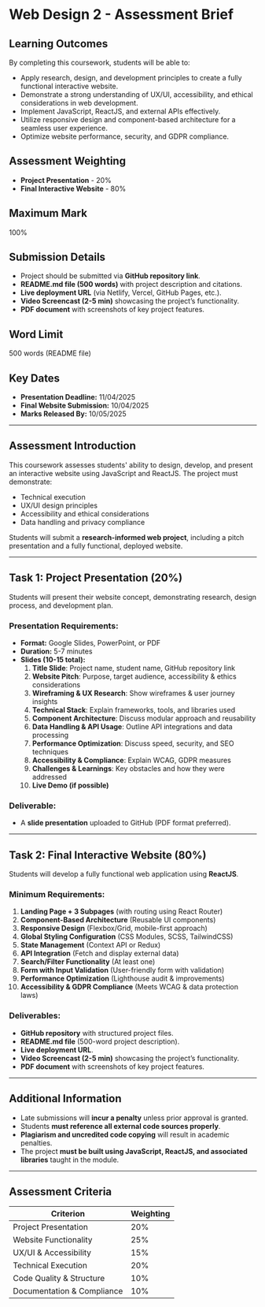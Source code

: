 # Web Design 2 - Assessment Brief

## Learning Outcomes
By completing this coursework, students will be able to:
- Apply research, design, and development principles to create a fully functional interactive website.
- Demonstrate a strong understanding of UX/UI, accessibility, and ethical considerations in web development.
- Implement JavaScript, ReactJS, and external APIs effectively.
- Utilize responsive design and component-based architecture for a seamless user experience.
- Optimize website performance, security, and GDPR compliance.

## Assessment Weighting
- **Project Presentation** - 20%
- **Final Interactive Website** - 80%

## Maximum Mark
100%

## Submission Details
- Project should be submitted via **GitHub repository link**.
- **README.md file (500 words)** with project description and citations.
- **Live deployment URL** (via Netlify, Vercel, GitHub Pages, etc.).
- **Video Screencast (2-5 min)** showcasing the project’s functionality.
- **PDF document** with screenshots of key project features.

## Word Limit
500 words (README file)

## Key Dates
- **Presentation Deadline:** 11/04/2025  
- **Final Website Submission:** 10/04/2025  
- **Marks Released By:** 10/05/2025  

---

## Assessment Introduction
This coursework assesses students' ability to design, develop, and present an interactive website using JavaScript and ReactJS. The project must demonstrate:
- Technical execution
- UX/UI design principles
- Accessibility and ethical considerations
- Data handling and privacy compliance

Students will submit a **research-informed web project**, including a pitch presentation and a fully functional, deployed website.

---

## Task 1: Project Presentation (20%)
Students will present their website concept, demonstrating research, design process, and development plan.

### Presentation Requirements:
- **Format:** Google Slides, PowerPoint, or PDF
- **Duration:** 5-7 minutes
- **Slides (10-15 total):**
  1. **Title Slide**: Project name, student name, GitHub repository link
  2. **Website Pitch**: Purpose, target audience, accessibility & ethics considerations
  3. **Wireframing & UX Research**: Show wireframes & user journey insights
  4. **Technical Stack**: Explain frameworks, tools, and libraries used
  5. **Component Architecture**: Discuss modular approach and reusability
  6. **Data Handling & API Usage**: Outline API integrations and data processing
  7. **Performance Optimization**: Discuss speed, security, and SEO techniques
  8. **Accessibility & Compliance**: Explain WCAG, GDPR measures
  9. **Challenges & Learnings**: Key obstacles and how they were addressed
  10. **Live Demo (if possible)**

### Deliverable:
- A **slide presentation** uploaded to GitHub (PDF format preferred).

---

## Task 2: Final Interactive Website (80%)
Students will develop a fully functional web application using **ReactJS**.

### Minimum Requirements:
1. **Landing Page + 3 Subpages** (with routing using React Router)
2. **Component-Based Architecture** (Reusable UI components)
3. **Responsive Design** (Flexbox/Grid, mobile-first approach)
4. **Global Styling Configuration** (CSS Modules, SCSS, TailwindCSS)
5. **State Management** (Context API or Redux)
6. **API Integration** (Fetch and display external data)
7. **Search/Filter Functionality** (At least one)
8. **Form with Input Validation** (User-friendly form with validation)
9. **Performance Optimization** (Lighthouse audit & improvements)
10. **Accessibility & GDPR Compliance** (Meets WCAG & data protection laws)

### Deliverables:
- **GitHub repository** with structured project files.
- **README.md file** (500-word project description).
- **Live deployment URL**.
- **Video Screencast (2-5 min)** showcasing the project’s functionality.
- **PDF document** with screenshots of key project features.

---

## Additional Information
- Late submissions will **incur a penalty** unless prior approval is granted.
- Students **must reference all external code sources properly**.
- **Plagiarism and uncredited code copying** will result in academic penalties.
- The project **must be built using JavaScript, ReactJS, and associated libraries** taught in the module.

---

## Assessment Criteria
| Criterion                  | Weighting |
|---------------------------|-----------|
| Project Presentation      | 20%       |
| Website Functionality     | 25%       |
| UX/UI & Accessibility     | 15%       |
| Technical Execution      | 20%       |
| Code Quality & Structure | 10%       |
| Documentation & Compliance | 10%       |



